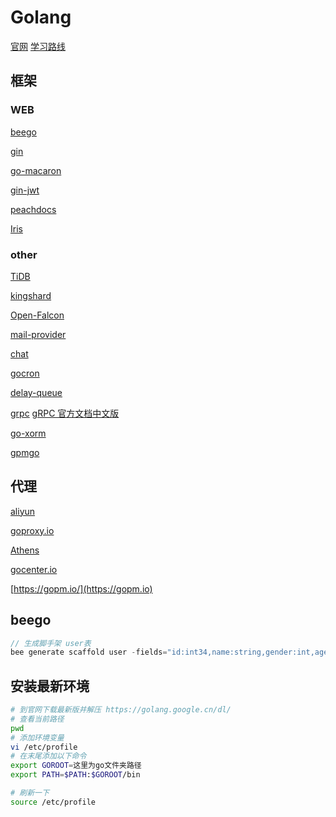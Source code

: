 # Golang
[官网](https://golang.google.cn/dl/)
[学习路线](https://github.com/Quorafind/golang-developer-roadmap-cn)

## 框架
### WEB
[beego](https://beego.me/docs/intro/)

[gin](https://gin-gonic.com/zh-cn/docs/introduction/)

[go-macaron](https://github.com/go-macaron)

[gin-jwt](https://github.com/appleboy/gin-jwt)

[peachdocs](https://github.com/peachdocs)

[Iris](https://studyiris.com/doc/)

### other
[TiDB](https://pingcap.com/docs-cn/)

[kingshard](https://github.com/flike/kingshard/blob/master/README_ZH.md)

[Open-Falcon](https://github.com/open-falcon)

[mail-provider](https://github.com/open-falcon/mail-provider)

[chat](https://github.com/Yanjunhui/chat)

[gocron](https://github.com/ouqiang/gocron)

[delay-queue](https://github.com/ouqiang/delay-queue)

[grpc](https://github.com/grpc)
[gRPC 官方文档中文版](http://doc.oschina.net/grpc?t=56831)

[go-xorm](https://github.com/go-xorm)

[gpmgo](https://github.com/gpmgo)

## 代理
[aliyun](https://mirrors.aliyun.com/goproxy/)

[goproxy.io](https://goproxy.io)

[Athens](https://docs.gomods.io/zh/)

[gocenter.io](https://gocenter.io)

[https://gopm.io/](https://gopm.io)

## beego

```go
// 生成脚手架 user表
bee generate scaffold user -fields="id:int34,name:string,gender:int,age:int" -driver=mysql -conn="root:asd123@tcp(127.0.0.1:3306)/user
```



## 安装最新环境
```bash
# 到官网下载最新版并解压 https://golang.google.cn/dl/
# 查看当前路径
pwd
# 添加环境变量
vi /etc/profile
# 在末尾添加以下命令
export GOROOT=这里为go文件夹路径
export PATH=$PATH:$GOROOT/bin

# 刷新一下
source /etc/profile
```